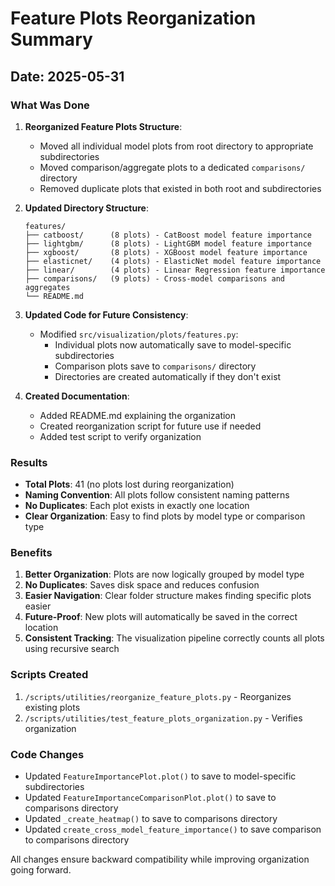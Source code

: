 # Feature Plots Reorganization Summary

## Date: 2025-05-31

### What Was Done

1. **Reorganized Feature Plots Structure**:
   - Moved all individual model plots from root directory to appropriate subdirectories
   - Moved comparison/aggregate plots to a dedicated `comparisons/` directory
   - Removed duplicate plots that existed in both root and subdirectories

2. **Updated Directory Structure**:
   ```
   features/
   ├── catboost/      (8 plots) - CatBoost model feature importance
   ├── lightgbm/      (8 plots) - LightGBM model feature importance
   ├── xgboost/       (8 plots) - XGBoost model feature importance
   ├── elasticnet/    (4 plots) - ElasticNet model feature importance
   ├── linear/        (4 plots) - Linear Regression feature importance
   ├── comparisons/   (9 plots) - Cross-model comparisons and aggregates
   └── README.md
   ```

3. **Updated Code for Future Consistency**:
   - Modified `src/visualization/plots/features.py`:
     - Individual plots now automatically save to model-specific subdirectories
     - Comparison plots save to `comparisons/` directory
     - Directories are created automatically if they don't exist

4. **Created Documentation**:
   - Added README.md explaining the organization
   - Created reorganization script for future use if needed
   - Added test script to verify organization

### Results

- **Total Plots**: 41 (no plots lost during reorganization)
- **Naming Convention**: All plots follow consistent naming patterns
- **No Duplicates**: Each plot exists in exactly one location
- **Clear Organization**: Easy to find plots by model type or comparison type

### Benefits

1. **Better Organization**: Plots are now logically grouped by model type
2. **No Duplicates**: Saves disk space and reduces confusion
3. **Easier Navigation**: Clear folder structure makes finding specific plots easier
4. **Future-Proof**: New plots will automatically be saved in the correct location
5. **Consistent Tracking**: The visualization pipeline correctly counts all plots using recursive search

### Scripts Created

1. `/scripts/utilities/reorganize_feature_plots.py` - Reorganizes existing plots
2. `/scripts/utilities/test_feature_plots_organization.py` - Verifies organization

### Code Changes

- Updated `FeatureImportancePlot.plot()` to save to model-specific subdirectories
- Updated `FeatureImportanceComparisonPlot.plot()` to save to comparisons directory
- Updated `_create_heatmap()` to save to comparisons directory
- Updated `create_cross_model_feature_importance()` to save comparison to comparisons directory

All changes ensure backward compatibility while improving organization going forward.